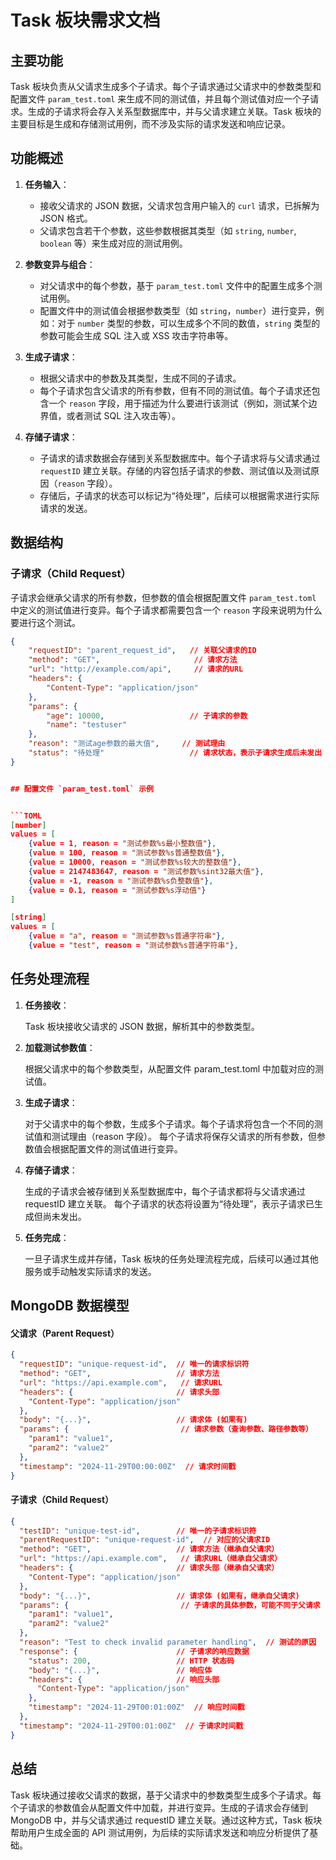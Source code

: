 # Task 板块需求文档

## 主要功能

Task 板块负责从父请求生成多个子请求。每个子请求通过父请求中的参数类型和配置文件 `param_test.toml` 来生成不同的测试值，并且每个测试值对应一个子请求。生成的子请求将会存入关系型数据库中，并与父请求建立关联。Task 板块的主要目标是生成和存储测试用例，而不涉及实际的请求发送和响应记录。

## 功能概述

1. **任务输入**：
   - 接收父请求的 JSON 数据，父请求包含用户输入的 `curl` 请求，已拆解为 JSON 格式。
   - 父请求包含若干个参数，这些参数根据其类型（如 `string`, `number`, `boolean` 等）来生成对应的测试用例。

2. **参数变异与组合**：
   - 对父请求中的每个参数，基于 `param_test.toml` 文件中的配置生成多个测试用例。
   - 配置文件中的测试值会根据参数类型（如 `string`，`number`）进行变异，例如：对于 `number` 类型的参数，可以生成多个不同的数值，`string` 类型的参数可能会生成 SQL 注入或 XSS 攻击字符串等。

3. **生成子请求**：
   - 根据父请求中的参数及其类型，生成不同的子请求。
   - 每个子请求包含父请求的所有参数，但有不同的测试值。每个子请求还包含一个 `reason` 字段，用于描述为什么要进行该测试（例如，测试某个边界值，或者测试 SQL 注入攻击等）。

4. **存储子请求**：
   - 子请求的请求数据会存储到关系型数据库中。每个子请求将与父请求通过 `requestID` 建立关联。存储的内容包括子请求的参数、测试值以及测试原因（`reason` 字段）。
   - 存储后，子请求的状态可以标记为“待处理”，后续可以根据需求进行实际请求的发送。

## 数据结构

### 子请求（Child Request）

子请求会继承父请求的所有参数，但参数的值会根据配置文件 `param_test.toml` 中定义的测试值进行变异。每个子请求都需要包含一个 `reason` 字段来说明为什么要进行这个测试。

```json
{
    "requestID": "parent_request_id",   // 关联父请求的ID
    "method": "GET",                     // 请求方法
    "url": "http://example.com/api",     // 请求的URL
    "headers": {
        "Content-Type": "application/json"
    },
    "params": {
        "age": 10000,                   // 子请求的参数
        "name": "testuser"
    },
    "reason": "测试age参数的最大值",     // 测试理由
    "status": "待处理"                   // 请求状态，表示子请求生成后未发出
}


## 配置文件 `param_test.toml` 示例


```TOML
[number]
values = [
    {value = 1, reason = "测试参数%s最小整数值"},
    {value = 100, reason = "测试参数%s普通整数值"},
    {value = 10000, reason = "测试参数%s较大的整数值"},
    {value = 2147483647, reason = "测试参数%sint32最大值"},
    {value = -1, reason = "测试参数%s负整数值"},
    {value = 0.1, reason = "测试参数%s浮动值"}
]

[string]
values = [
    {value = "a", reason = "测试参数%s普通字符串"},
    {value = "test", reason = "测试参数%s普通字符串"},
```


## 任务处理流程

1. **任务接收**：

   Task 板块接收父请求的 JSON 数据，解析其中的参数类型。

2. **加载测试参数值**：

   根据父请求中的每个参数类型，从配置文件 param_test.toml 中加载对应的测试值。
3. **生成子请求**：

   对于父请求中的每个参数，生成多个子请求。每个子请求将包含一个不同的测试值和测试理由（reason 字段）。
   每个子请求将保存父请求的所有参数，但参数值会根据配置文件的测试值进行变异。

4. **存储子请求**：

   生成的子请求会被存储到关系型数据库中，每个子请求都将与父请求通过 requestID 建立关联。
   每个子请求的状态将设置为“待处理”，表示子请求已生成但尚未发出。

5. **任务完成**：

   一旦子请求生成并存储，Task 板块的任务处理流程完成，后续可以通过其他服务或手动触发实际请求的发送。

## MongoDB 数据模型

#### 父请求（Parent Request）

```json
{
  "requestID": "unique-request-id",  // 唯一的请求标识符
  "method": "GET",                   // 请求方法
  "url": "https://api.example.com",   // 请求URL
  "headers": {                       // 请求头部
    "Content-Type": "application/json"
  },
  "body": "{...}",                   // 请求体 (如果有)
  "params": {                         // 请求参数（查询参数、路径参数等）
    "param1": "value1",
    "param2": "value2"
  },
  "timestamp": "2024-11-29T00:00:00Z"  // 请求时间戳
}
```

#### 子请求（Child Request）

```json
{
  "testID": "unique-test-id",        // 唯一的子请求标识符
  "parentRequestID": "unique-request-id",  // 对应的父请求ID
  "method": "GET",                   // 请求方法（继承自父请求）
  "url": "https://api.example.com",   // 请求URL（继承自父请求）
  "headers": {                       // 请求头部（继承自父请求）
    "Content-Type": "application/json"
  },
  "body": "{...}",                   // 请求体 (如果有，继承自父请求)
  "params": {                         // 子请求的具体参数，可能不同于父请求
    "param1": "value1",
    "param2": "value2"
  },
  "reason": "Test to check invalid parameter handling",  // 测试的原因
  "response": {                      // 子请求的响应数据
    "status": 200,                   // HTTP 状态码
    "body": "{...}",                 // 响应体
    "headers": {                     // 响应头部
      "Content-Type": "application/json"
    },
    "timestamp": "2024-11-29T00:01:00Z"  // 响应时间戳
  },
  "timestamp": "2024-11-29T00:01:00Z"  // 子请求时间戳
}
```

## 总结

Task 板块通过接收父请求的数据，基于父请求中的参数类型生成多个子请求。每个子请求的参数值会从配置文件中加载，并进行变异。生成的子请求会存储到 MongoDB 中，并与父请求通过 requestID 建立关联。通过这种方式，Task 板块帮助用户生成全面的 API 测试用例，为后续的实际请求发送和响应分析提供了基础。
